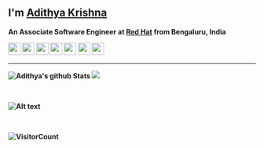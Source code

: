 <!--### Hey There! 🦸‍👋-->

<!--<img src="https://raw.githubusercontent.com/adithyaakrishna/adithyaakrishna/master/svg/Hello.png" alt="Hello world" width="600" height="200">-->

## I'm [Adithya Krishna](https://adithyaakrishna.github.io/) </br>
<b> An Associate Software Engineer at [Red Hat](https://www.redhat.com) from <b>Bengaluru, India</b>

<p><a href="https://www.twitter.com/adii_kris"><img src="https://img.shields.io/badge/twitter-%231DA1F2.svg?&style=for-the-badge&logo=twitter&logoColor=white" height=25></a> <a href="https://www.linkedin.com/in/adiiikris"><img src="https://img.shields.io/badge/linkedin-%230077B5.svg?&style=for-the-badge&logo=linkedin&logoColor=white" height=25></a> <a href="https://www.instagram.com/adiiikris/"><img src="https://img.shields.io/badge/instagram-%23E4405F.svg?&style=for-the-badge&logo=instagram&logoColor=white" height=25></a> <a href="https://medium.com/@adiiikris"><img src="https://img.shields.io/badge/medium-%2312100E.svg?&style=for-the-badge&logo=medium&logoColor=white" height=25></a> <a href="https://dev.to/adithyaakrishna"><img src="https://img.shields.io/badge/DEV.TO-%230A0A0A.svg?&style=for-the-badge&logo=dev-dot-to&logoColor=white" height=25></a>
<a href="https://adiiikris.wordpress.com/"><img src="https://img.shields.io/badge/wordpress-%231DA1F2.svg?&style=for-the-badge&logo=wodrpress&logoColor=white" height=25></a>
<a href=(https://stackoverflow.com/users/8782331/adi-kris"><img src=https://img.shields.io/badge/-Stack%20Overflow-222222?style=flat-square&logo=stack-overflow&logoColor=white&link=https://stackoverflow.com/users/8782331/adi-kris" height=25></a></p>

<hr>
  
![Adithya's github Stats](https://github-readme-stats.vercel.app/api?username=adithyaakrishna&show_icons=true&hide_border=true&title_color=fff&icon_color=79ff97&text_color=9f9f9f&bg_color=151515) <img src ="https://github-readme-stats.vercel.app/api/top-langs/?username=adithyaakrishna&layout=compact&hide_border=true&title_color=fff&icon_color=79ff97&text_color=9f9f9f&bg_color=151515&langs_count=10&hide=jupyter%20notebook,tex,css,php&show=dart">

 <br> 
  
![Alt text](https://spotify-recently-played-readme.vercel.app/api?user=adikris8499)  

<!--
<a href="https://github.com/adithyaakrishna/RateMadi">
  <img align="left" src="https://github-readme-stats.vercel.app/api/pin/?username=adithyaakrishna&repo=RateMadi&title_color=fff&icon_color=79ff97&text_color=9f9f9f&bg_color=151515" />
</a>
-->

<!--
<a href="https://github.com/adithyaakrishna/adithyaakrishna.github.io">
  <img align="left" src="https://github-readme-stats.vercel.app/api/pin/?username=adithyaakrishna&repo=adithyaakrishna.github.io&title_color=fff&icon_color=79ff97&text_color=9f9f9f&bg_color=151515" />
</a>
-->
 <br> 

![VisitorCount](https://profile-counter.glitch.me/adithyaakrishna/count.svg)
